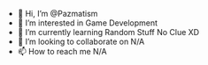 - 👋 Hi, I’m @Pazmatism
- 👀 I’m interested in Game Development
- 🌱 I’m currently learning Random Stuff No Clue XD
- 💞️ I’m looking to collaborate on N/A
- 📫 How to reach me N/A

<!---
Pazmatism/Pazmatism is a ✨ special ✨ repository because its `README.md` (this file) appears on your GitHub profile.
You can click the Preview link to take a look at your changes.
--->
